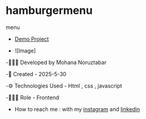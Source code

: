 # hamburgermenu
menu
- [Demo Project](https://mohananoruztabar.github.io/calculator/index-calculator.html)

- ![Image]

-🙋🏽‍♀️ Developed by Mohana Noruztabar

-📅 Created - 2025-5-30

-⚙ Technologies Used - Html , css , javascript

-👩🏽‍💻 Role - Frontend

- How to reach me : with my [instagram](https://www.instagram.com/mohananoruztabar_web?igsh=MW00ZjVxanA3Z3N2Zg%3D%3D&utm_source=qr) and [linkedin](https://www.linkedin.com/in/mohana-noruztabar-2477b2349?utm_source=share&utm_campaign=share_via&utm_content=profile&utm_medium=ios_app)

